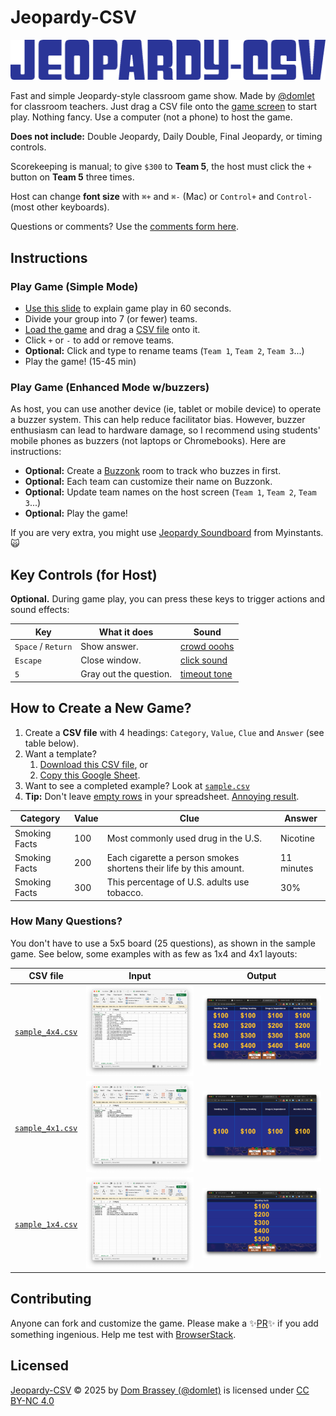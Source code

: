 # Jeopardy-CSV

![Jeopardy-CSV](/images/jeopardy-csv-logo-blu.png)

Fast and simple Jeopardy-style classroom game show. Made by [@domlet](https://domlet.github.io/) for classroom teachers. Just drag a CSV file onto the [game screen](indexhtml) to start play. Nothing fancy. Use a computer (not a phone) to host the game.

**Does not include:** Double Jeopardy, Daily Double, Final Jeopardy, or timing controls.

Scorekeeping is manual; to give `$300` to **Team 5**, the host must click the `+` button on **Team 5** three times.

Host can change **font size** with `⌘+` and `⌘-` (Mac) or `Control+` and `Control-` (most other keyboards).

Questions or comments? Use the [comments form here](https://domlet.github.io/).

## Instructions

<!-- <div align="center">
<video src="https://github.com/locaal-ai/obs-backgroundremoval/assets/1067855/5ba5aae2-7ea2-4c90-ad45-fba5ccde1a4e" width="400"></video>
</div> -->

### Play Game (Simple Mode)

- [Use this slide](https://docs.google.com/presentation/d/19xjwrqt-tvVk85XkU_7MRocQ3fE2uTknxe36J5nAPg8/edit?slide=id.g372bb133f6c_0_1418#slide=id.g372bb133f6c_0_1418) to explain game play in 60 seconds.
- Divide your group into 7 (or fewer) teams.
- [Load the game](https://domlet.github.io/jeopardy-csv) and drag a [CSV file](sample.csv) onto it.
- Click `+` or `-` to add or remove teams.
- **Optional:** Click and type to rename teams (`Team 1`, `Team 2`, `Team 3`...)
- Play the game! (15-45 min)

### Play Game (Enhanced Mode w/buzzers)

As host, you can use another device (ie, tablet or mobile device) to operate a buzzer system. This can help reduce facilitator bias. However, buzzer enthusiasm can lead to hardware damage, so I recommend using students' mobile phones as buzzers (not laptops or Chromebooks). Here are instructions:

- **Optional:** Create a [Buzzonk](https://buzzonk.com/) room to track who buzzes in first.
- **Optional:** Each team can customize their name on Buzzonk.
- **Optional:** Update team names on the host screen (`Team 1`, `Team 2`, `Team 3`...)
- **Optional:** Play the game!

If you are very extra, you might use [Jeopardy Soundboard](https://www.myinstants.com/en/search/?name=jeopardy) from Myinstants. 🙀

## Key Controls (for Host)

**Optional.** During game play, you can press these keys to trigger actions and sound effects:

| Key                | What it does           | Sound                                                                           |
| ------------------ | ---------------------- | ------------------------------------------------------------------------------- |
| `Space` / `Return` | Show answer.           | [crowd ooohs](sounds/264499__noah0189__crowd-ooohs-and-ahhhs-in-excitement.mp3) |
| `Escape`           | Close window.          | [click sound](sounds/273833__alienxxx__micro_clicks_001.wav)                    |
| `5`                | Gray out the question. | [timeout tone](sounds/timeout.mp3)                                              |

## How to Create a New Game?

1. Create a **CSV file** with 4 headings: `Category`, `Value`, `Clue` and `Answer` (see table below).
1. Want a template?
   1. [Download this CSV file](samples/jeopardy-template.csv), or
   1. [Copy this Google Sheet](https://docs.google.com/spreadsheets/d/1j9DGfF-acmh0VqTxSSx45rUhMezAvhnixP8vkoHiIzg/edit?gid=0#gid=0).
1. Want to see a completed example? Look at [`sample.csv`](sample.csv)
1. **Tip:** Don't leave [empty rows](samples/sample_empty_rows_input.png) in your spreadsheet. [Annoying result](samples/sample_empty_rows_output.png).

| Category      | Value | Clue                                                               | Answer     |
| ------------- | ----- | ------------------------------------------------------------------ | ---------- |
| Smoking Facts | 100   | Most commonly used drug in the U.S.                                | Nicotine   |
| Smoking Facts | 200   | Each cigarette a person smokes shortens their life by this amount. | 11 minutes |
| Smoking Facts | 300   | This percentage of U.S. adults use tobacco.                        | 30%        |

### How Many Questions?

You don't have to use a 5x5 board (25 questions), as shown in the sample game. See below, some examples with as few as 1x4 and 4x1 layouts:

| CSV file                                   | Input                                | Output                                |
| ------------------------------------------ | ------------------------------------ | ------------------------------------- |
| [`sample_4x4.csv`](samples/sample_4x4.csv) | ![alt](samples/sample_4x4_input.png) | ![alt](samples/sample_4x4_output.png) |
| [`sample_4x1.csv`](samples/sample_4x1.csv) | ![alt](samples/sample_4x1_input.png) | ![alt](samples/sample_4x1_output.png) |
| [`sample_1x4.csv`](samples/sample_1x4.csv) | ![alt](samples/sample_1x4_input.png) | ![alt](samples/sample_1x4_output.png) |

## Contributing

Anyone can fork and customize the game. Please make a ✨[PR](https://en.wikipedia.org/wiki/Distributed_version_control#Pull_requests)✨ if you add something ingenious. Help me test with [BrowserStack](https://www.browserstack.com/).

## Licensed

<a href="https://github.com/domlet/jeopardy-csv">Jeopardy-CSV</a> © 2025 by <a href="https://domlet.github.io/about">Dom Brassey (@domlet)</a> is licensed under <a href="https://creativecommons.org/licenses/by-nc/4.0/">CC BY-NC 4.0</a> <img src="https://mirrors.creativecommons.org/presskit/icons/cc.svg" alt="" style="max-width: 1em;max-height:1em;margin-left: .2em;"><img src="https://mirrors.creativecommons.org/presskit/icons/by.svg" alt="" style="max-width: 1em;max-height:1em;margin-left: .2em;"><img src="https://mirrors.creativecommons.org/presskit/icons/nc.svg" alt="" style="max-width: 1em;max-height:1em;margin-left: .2em;">
